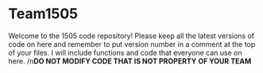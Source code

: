# Team1505
Welcome to the 1505 code repository! Please keep all the latest versions of code on here and remember to put version number in a comment at the top of your files. I will include functions and code that everyone can use on here. /n**DO NOT MODIFY CODE THAT IS NOT PROPERTY OF YOUR TEAM**
